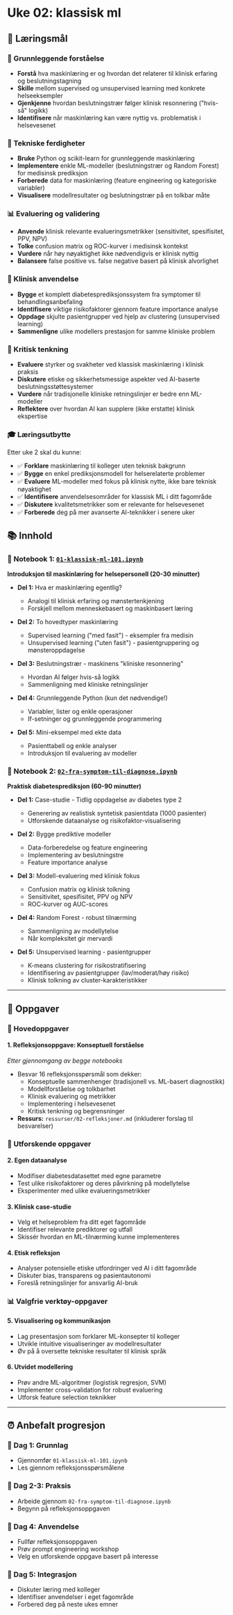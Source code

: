 # Uke 02: klassisk ml

## 🎯 Læringsmål

### 🧠 Grunnleggende forståelse
- **Forstå** hva maskinlæring er og hvordan det relaterer til klinisk erfaring og beslutningstagning
- **Skille** mellom supervised og unsupervised learning med konkrete helseeksempler
- **Gjenkjenne** hvordan beslutningstrær følger klinisk resonnering ("hvis-så" logikk)
- **Identifisere** når maskinlæring kan være nyttig vs. problematisk i helsevesenet

### 🔧 Tekniske ferdigheter
- **Bruke** Python og scikit-learn for grunnleggende maskinlæring
- **Implementere** enkle ML-modeller (beslutningstrær og Random Forest) for medisinsk prediksjon
- **Forberede** data for maskinlæring (feature engineering og kategoriske variabler)
- **Visualisere** modellresultater og beslutningstrær på en tolkbar måte

### 📊 Evaluering og validering
- **Anvende** klinisk relevante evalueringsmetrikker (sensitivitet, spesifisitet, PPV, NPV)
- **Tolke** confusion matrix og ROC-kurver i medisinsk kontekst
- **Vurdere** når høy nøyaktighet ikke nødvendigvis er klinisk nyttig
- **Balansere** false positive vs. false negative basert på klinisk alvorlighet

### 🏥 Klinisk anvendelse
- **Bygge** et komplett diabetesprediksjonssystem fra symptomer til behandlingsanbefaling
- **Identifisere** viktige risikofaktorer gjennom feature importance analyse
- **Oppdage** skjulte pasientgrupper ved hjelp av clustering (unsupervised learning)
- **Sammenligne** ulike modellers prestasjon for samme kliniske problem

### 🤔 Kritisk tenkning
- **Evaluere** styrker og svakheter ved klassisk maskinlæring i klinisk praksis
- **Diskutere** etiske og sikkerhetsmessige aspekter ved AI-baserte beslutningsstøttesystemer
- **Vurdere** når tradisjonelle kliniske retningslinjer er bedre enn ML-modeller
- **Reflektere** over hvordan AI kan supplere (ikke erstatte) klinisk ekspertise

### 🎓 Læringsutbytte
Etter uke 2 skal du kunne:
- ✅ **Forklare** maskinlæring til kolleger uten teknisk bakgrunn
- ✅ **Bygge** en enkel prediksjonsmodell for helserelaterte problemer
- ✅ **Evaluere** ML-modeller med fokus på klinisk nytte, ikke bare teknisk nøyaktighet
- ✅ **Identifisere** anvendelsesområder for klassisk ML i ditt fagområde
- ✅ **Diskutere** kvalitetsmetrikker som er relevante for helsevesenet
- ✅ **Forberede** deg på mer avanserte AI-teknikker i senere uker

## 📚 Innhold

### 📖 Notebook 1: [`01-klassisk-ml-101.ipynb`](01-klassisk-ml-101.ipynb) 
**Introduksjon til maskinlæring for helsepersonell (20-30 minutter)**

- **Del 1:** Hva er maskinlæring egentlig?
  - Analogi til klinisk erfaring og mønstertenkjening
  - Forskjell mellom menneskebasert og maskinbasert læring
  
- **Del 2:** To hovedtyper maskinlæring
  - Supervised learning ("med fasit") - eksempler fra medisin
  - Unsupervised learning ("uten fasit") - pasientgruppering og mønsteroppdagelse
  
- **Del 3:** Beslutningstrær - maskinens "kliniske resonnering"
  - Hvordan AI følger hvis-så logikk
  - Sammenligning med kliniske retningslinjer
  
- **Del 4:** Grunnleggende Python (kun det nødvendige!)
  - Variabler, lister og enkle operasjoner
  - If-setninger og grunnleggende programmering
  
- **Del 5:** Mini-eksempel med ekte data
  - Pasienttabell og enkle analyser
  - Introduksjon til evaluering av modeller

### 🏥 Notebook 2: [`02-fra-symptom-til-diagnose.ipynb`](02-fra-symptom-til-diagnose.ipynb)
**Praktisk diabetesprediksjon (60-90 minutter)**

- **Del 1:** Case-studie - Tidlig oppdagelse av diabetes type 2
  - Generering av realistisk syntetisk pasientdata (1000 pasienter)
  - Utforskende dataanalyse og risikofaktor-visualisering
  
- **Del 2:** Bygge prediktive modeller
  - Data-forberedelse og feature engineering
  - Implementering av beslutningstre
  - Feature importance analyse
  
- **Del 3:** Modell-evaluering med klinisk fokus
  - Confusion matrix og klinisk tolkning
  - Sensitivitet, spesifisitet, PPV og NPV
  - ROC-kurver og AUC-scores
  
- **Del 4:** Random Forest - robust tilnærming
  - Sammenligning av modellytelse
  - Når kompleksitet gir mervardi
  
- **Del 5:** Unsupervised learning - pasientgrupper
  - K-means clustering for risikostratifisering
  - Identifisering av pasientgrupper (lav/moderat/høy risiko)
  - Klinisk tolkning av cluster-karakteristikker

---

## 🎯 Oppgaver

### 📝 Hovedoppgaver

#### 1. **Refleksjonsoppgave: Konseptuell forståelse** 
*Etter gjennomgang av begge notebooks*
- Besvar 16 refleksjonsspørsmål som dekker:
  - Konseptuelle sammenhenger (tradisjonell vs. ML-basert diagnostikk)
  - Modellforståelse og tolkbarhet
  - Klinisk evaluering og metrikker
  - Implementering i helsevesenet
  - Kritisk tenkning og begrensninger
- **Ressurs:** `ressurser/02-refleksjoner.md` (inkluderer forslag til besvarelser)


### 🔬 Utforskende oppgaver

#### 2. **Egen dataanalyse**
- Modifiser diabetesdatasettet med egne parametre
- Test ulike risikofaktorer og deres påvirkning på modellytelse
- Eksperimenter med ulike evalueringsmetrikker

#### 3. **Klinisk case-studie**
- Velg et helseproblem fra ditt eget fagområde
- Identifiser relevante prediktorer og utfall
- Skissér hvordan en ML-tilnærming kunne implementeres

#### 4. **Etisk refleksjon**
- Analyser potensielle etiske utfordringer ved AI i ditt fagområde
- Diskuter bias, transparens og pasientautonomi
- Foreslå retningslinjer for ansvarlig AI-bruk

### 📊 Valgfrie verktøy-oppgaver

#### 5. **Visualisering og kommunikasjon**
- Lag presentasjon som forklarer ML-konsepter til kolleger
- Utvikle intuitive visualiseringer av modellresultater
- Øv på å oversette tekniske resultater til klinisk språk

#### 6. **Utvidet modellering**
- Prøv andre ML-algoritmer (logistisk regresjon, SVM)
- Implementer cross-validation for robust evaluering
- Utforsk feature selection teknikker

---

## ⏰ Anbefalt progresjon

### 📅 Dag 1: Grunnlag
- Gjennomfør `01-klassisk-ml-101.ipynb`
- Les gjennom refleksjonsspørsmålene

### 📅 Dag 2-3: Praksis
- Arbeide gjennom `02-fra-symptom-til-diagnose.ipynb`
- Begynn på refleksjonsoppgaven

### 📅 Dag 4: Anvendelse
- Fullfør refleksjonsoppgaven
- Prøv prompt engineering workshop
- Velg en utforskende oppgave basert på interesse

### 📅 Dag 5: Integrasjon
- Diskuter læring med kolleger
- Identifiser anvendelser i eget fagområde
- Forbered deg på neste ukes emner

